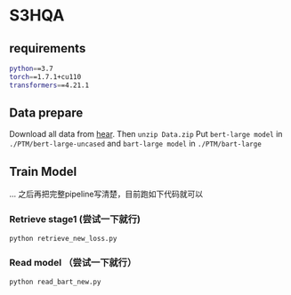 # S3HQA

## requirements
```bash
python==3.7
torch==1.7.1+cu110
transformers==4.21.1
```

## Data prepare
Download all data from [hear](https://pan.baidu.com/s/17rK9CaIz461BluEBwM91xg). Then `unzip Data.zip`
Put `bert-large model` in `./PTM/bert-large-uncased` and `bart-large model` in  `./PTM/bart-large`

## Train Model
... 之后再把完整pipeline写清楚，目前跑如下代码就可以

### Retrieve stage1  (尝试一下就行)
```bash
python retrieve_new_loss.py
```

### Read model （尝试一下就行）
```bash
python read_bart_new.py
```
